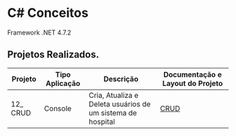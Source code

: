 # C# Conceitos
Framework .NET 4.7.2

## Projetos Realizados.

Projeto | Tipo Aplicação | Descrição | Documentação e Layout do Projeto
------------ | ------------- | ------------- | -------------
12_ CRUD | Console | Cria, Atualiza e Deleta usuários de um sistema de hospital | <a href="https://github.com/juninhocb/C-conceitos/blob/main/CRUD.md" target="_blank">CRUD</a>




